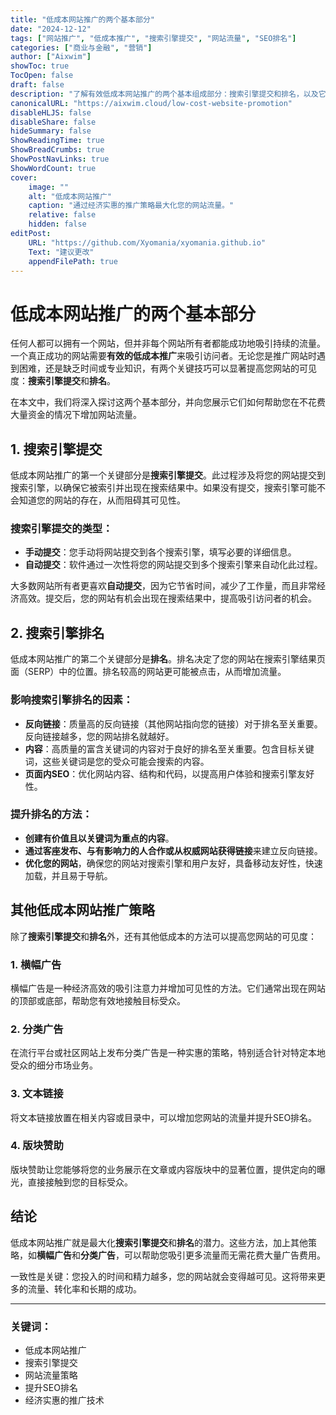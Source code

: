 ```yaml
---
title: "低成本网站推广的两个基本部分"
date: "2024-12-12"
tags: ["网站推广", "低成本推广", "搜索引擎提交", "网站流量", "SEO排名"]
categories: ["商业与金融", "营销"]
author: ["Aixwim"]
showToc: true
TocOpen: false
draft: false
description: "了解有效低成本网站推广的两个基本组成部分：搜索引擎提交和排名，以及它们如何为您的网站带来流量。"
canonicalURL: "https://aixwim.cloud/low-cost-website-promotion"
disableHLJS: false
disableShare: false
hideSummary: false
ShowReadingTime: true
ShowBreadCrumbs: true
ShowPostNavLinks: true
ShowWordCount: true
cover:
    image: ""
    alt: "低成本网站推广"
    caption: "通过经济实惠的推广策略最大化您的网站流量。"
    relative: false
    hidden: false
editPost:
    URL: "https://github.com/Xyomania/xyomania.github.io"
    Text: "建议更改"
    appendFilePath: true
---
```


# 低成本网站推广的两个基本部分

任何人都可以拥有一个网站，但并非每个网站所有者都能成功地吸引持续的流量。一个真正成功的网站需要**有效的低成本推广**来吸引访问者。无论您是推广网站时遇到困难，还是缺乏时间或专业知识，有两个关键技巧可以显著提高您网站的可见度：**搜索引擎提交**和**排名**。

在本文中，我们将深入探讨这两个基本部分，并向您展示它们如何帮助您在不花费大量资金的情况下增加网站流量。

## 1. **搜索引擎提交**

低成本网站推广的第一个关键部分是**搜索引擎提交**。此过程涉及将您的网站提交到搜索引擎，以确保它被索引并出现在搜索结果中。如果没有提交，搜索引擎可能不会知道您的网站的存在，从而阻碍其可见性。

### 搜索引擎提交的类型：
- **手动提交**：您手动将网站提交到各个搜索引擎，填写必要的详细信息。
- **自动提交**：软件通过一次性将您的网站提交到多个搜索引擎来自动化此过程。

大多数网站所有者更喜欢**自动提交**，因为它节省时间，减少了工作量，而且非常经济高效。提交后，您的网站有机会出现在搜索结果中，提高吸引访问者的机会。

## 2. **搜索引擎排名**

低成本网站推广的第二个关键部分是**排名**。排名决定了您的网站在搜索引擎结果页面（SERP）中的位置。排名较高的网站更可能被点击，从而增加流量。

### 影响搜索引擎排名的因素：
- **反向链接**：质量高的反向链接（其他网站指向您的链接）对于排名至关重要。反向链接越多，您的网站排名就越好。
- **内容**：高质量的富含关键词的内容对于良好的排名至关重要。包含目标关键词，这些关键词是您的受众可能会搜索的内容。
- **页面内SEO**：优化网站内容、结构和代码，以提高用户体验和搜索引擎友好性。

### 提升排名的方法：
- **创建有价值且以关键词为重点的内容**。
- **通过客座发布、与有影响力的人合作或从权威网站获得链接**来建立反向链接。
- **优化您的网站**，确保您的网站对搜索引擎和用户友好，具备移动友好性，快速加载，并且易于导航。

## 其他低成本网站推广策略

除了**搜索引擎提交**和**排名**外，还有其他低成本的方法可以提高您网站的可见度：

### 1. **横幅广告**
横幅广告是一种经济高效的吸引注意力并增加可见性的方法。它们通常出现在网站的顶部或底部，帮助您有效地接触目标受众。

### 2. **分类广告**
在流行平台或社区网站上发布分类广告是一种实惠的策略，特别适合针对特定本地受众的细分市场业务。

### 3. **文本链接**
将文本链接放置在相关内容或目录中，可以增加您网站的流量并提升SEO排名。

### 4. **版块赞助**
版块赞助让您能够将您的业务展示在文章或内容版块中的显著位置，提供定向的曝光，直接接触到您的目标受众。

## 结论

低成本网站推广就是最大化**搜索引擎提交**和**排名**的潜力。这些方法，加上其他策略，如**横幅广告**和**分类广告**，可以帮助您吸引更多流量而无需花费大量广告费用。

一致性是关键：您投入的时间和精力越多，您的网站就会变得越可见。这将带来更多的流量、转化率和长期的成功。

---

### 关键词：
- 低成本网站推广
- 搜索引擎提交
- 网站流量策略
- 提升SEO排名
- 经济实惠的推广技术
